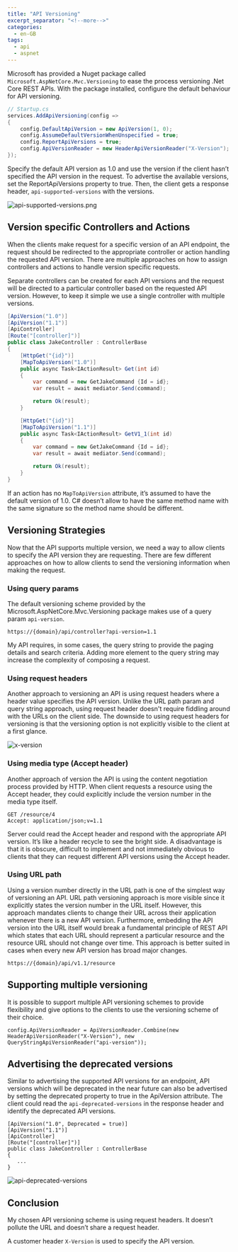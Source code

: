 ```yaml
---
title: "API Versioning"
excerpt_separator: "<!--more-->"
categories:
  - en-GB
tags:
  - api
  - aspnet
---
```

Microsoft has provided a Nuget package called `Microsoft.AspNetCore.Mvc.Versioning` to ease the process versioning .Net Core REST APIs. With the package installed, configure the default behaviour for API versioning.
<!--more-->

```csharp
// Startup.cs
services.AddApiVersioning(config =>
{
    config.DefaultApiVersion = new ApiVersion(1, 0);
    config.AssumeDefaultVersionWhenUnspecified = true;
    config.ReportApiVersions = true;
    config.ApiVersionReader = new HeaderApiVersionReader("X-Version");
});
```

Specify the default API version as 1.0 and use the version if the client hasn’t specified the API version in the request. To advertise the available versions, set the ReportApiVersions property to true. Then, the client gets a response header, `api-supported-versions` with the versions.

![api-supported-versions.png](../../images/api-supported-versions.png)

## Version specific Controllers and Actions
When the clients make request for a specific version of an API endpoint, the request should be redirected to the appropriate controller or action handling the requested API version. There are multiple approaches on how to assign controllers and actions to handle version specific requests. 

Separate controllers can be created for each API versions and the request will be directed to a particular controller based on the requested API version. However, to keep it simple we use a single controller with multiple versions.

```csharp
[ApiVersion("1.0")]
[ApiVersion("1.1")]
[ApiController]
[Route("[controller]")]
public class JakeController : ControllerBase
{
    [HttpGet("{id}")]
    [MapToApiVersion("1.0")]
    public async Task<IActionResult> Get(int id)
    {
        var command = new GetJakeCommand {Id = id};
        var result = await mediator.Send(command);

        return Ok(result);
    }

    [HttpGet("{id}")]
    [MapToApiVersion("1.1")]
    public async Task<IActionResult> GetV1_1(int id)
    {
        var command = new GetJakeCommand {Id = id};
        var result = await mediator.Send(command);

        return Ok(result);
    }
}
```

If an action has no `MapToApiVersion` attribute, it’s assumed to have the default version of 1.0. C# doesn’t allow to have the same method name with the same signature so the method name should be different.

## Versioning Strategies
Now that the API supports multiple version, we need a way to allow clients to specify the API version they are requesting. There are few different approaches on how to allow clients to send the versioning information when making the request.

### Using query params
The default versioning scheme provided by the Microsoft.AspNetCore.Mvc.Versioning package makes use of a query param `api-version`.

```
https://{domain}/api/controller?api-version=1.1
```

My API requires, in some cases, the query string to provide the paging details and search criteria. Adding more element to the query string may increase the complexity of composing a request.

### Using request headers
Another approach to versioning an API is using request headers where a header value specifies the API version. Unlike the URL path param and query string approach, using request header doesn't require fiddling around with the URLs on the client side. The downside to using request headers for versioning is that the versioning option is not explicitly visible to the client at a first glance.

![x-version](../../images/x-version.png)

### Using media type (Accept header)
Another approach of version the API is using the content negotiation process provided by HTTP. When client requests a resource using the Accept header, they could explicitly include the version number in the media type itself.

```
GET /resource/4
Accept: application/json;v=1.1
```

Server could read the Accept header and respond with the appropriate API version. It’s like a header recycle to see the bright side. A disadvantage is that it is obscure, difficult to implement and not immediately obvious to clients that they can request different API versions using the Accept header.

### Using URL path

Using a version number directly in the URL path is one of the simplest way of versioning an API. URL path versioning approach is more visible since it explicitly states the version number in the URL itself. However, this approach mandates clients to change their URL across their application whenever there is a new API version. Furthermore, embedding the API version into the URL itself would break a fundamental principle of REST API which states that each URL should represent a particular resource and the resource URL should not change over time. This approach is better suited in cases when every new API version has broad major changes.

```
https://{domain}/api/v1.1/resource
```

## Supporting multiple versioning

It is possible to support multiple API versioning schemes to provide flexibility and give options to the clients to use the versioning scheme of their choice.

```
config.ApiVersionReader = ApiVersionReader.Combine(new HeaderApiVersionReader("X-Version"), new QueryStringApiVersionReader("api-version"));
```

## Advertising the deprecated versions

Similar to advertising the supported API versions for an endpoint, API versions which will be deprecated in the near future can also be advertised by setting the deprecated property to true in the ApiVersion attribute. The client could read the `api-deprecated-versions` in the response header and identify the deprecated API versions.

```
[ApiVersion("1.0", Deprecated = true)]
[ApiVersion("1.1")]
[ApiController]
[Route("[controller]")]
public class JakeController : ControllerBase
{
   ...
}
```

![api-deprecated-versions](../../images/api-deprecated-versions.png)

## Conclusion

My chosen API versioning scheme is using request headers. It doesn’t pollute the URL and doesn’t share a request header. 

A customer header `X-Version` is used to specify the API version.


